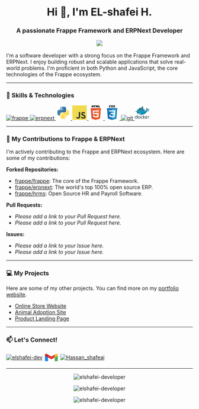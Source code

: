 <h1 align="center">Hi 👋, I'm EL-shafei H.</h1>
<h3 align="center">A passionate Frappe Framework and ERPNext Developer</h3>

<p align="center">
  <img src="https://media.giphy.com/media/v1.Y2lkPTc5MGI3NjExYTQ1YjAyYjdlZDY4ZWM4ZTc4M2EyZWIxZDE2MjYyYjQ4ZDYwY2NmZCZlcD12MV9pbnRlcm5hbF9naWZfYnlfaWQmY3Q9Zw/IpeYCHd2P32z4s46pX/giphy.gif" width="400" />
</p>

I'm a software developer with a strong focus on the Frappe Framework and ERPNext. I enjoy building robust and scalable applications that solve real-world problems. I'm proficient in both Python and JavaScript, the core technologies of the Frappe ecosystem.

---

### 🔧 Skills & Technologies

<p align="left">
  <a href="https://frappeframework.com/" target="_blank" rel="noreferrer"> <img src="https://raw.githubusercontent.com/frappe/frappe/develop/frappe/public/images/frappe-framework-logo.svg" alt="frappe" width="40" height="40"/> </a>
  <a href="https://erpnext.com/" target="_blank" rel="noreferrer"> <img src="https://raw.githubusercontent.com/frappe/erpnext/develop/erpnext/public/images/erpnext-logo-blue.svg" alt="erpnext" width="40" height="40"/> </a>
  <a href="https://www.python.org" target="_blank" rel="noreferrer"> <img src="https://raw.githubusercontent.com/devicons/devicon/master/icons/python/python-original.svg" alt="python" width="40" height="40"/> </a>
  <a href="https://developer.mozilla.org/en-US/docs/Web/JavaScript" target="_blank" rel="noreferrer"> <img src="https://raw.githubusercontent.com/devicons/devicon/master/icons/javascript/javascript-original.svg" alt="javascript" width="40" height="40"/> </a>
  <a href="https://www.w3.org/html/" target="_blank" rel="noreferrer"> <img src="https://raw.githubusercontent.com/devicons/devicon/master/icons/html5/html5-original-wordmark.svg" alt="html5" width="40" height="40"/> </a>
  <a href="https://www.w3schools.com/css/" target="_blank" rel="noreferrer"> <img src="https://raw.githubusercontent.com/devicons/devicon/master/icons/css3/css3-original-wordmark.svg" alt="css3" width="40" height="40"/> </a>
  <a href="https://git-scm.com/" target="_blank" rel="noreferrer"> <img src="https://www.vectorlogo.zone/logos/git-scm/git-scm-icon.svg" alt="git" width="40" height="40"/> </a>
  <a href="https://www.docker.com/" target="_blank" rel="noreferrer"> <img src="https://raw.githubusercontent.com/devicons/devicon/master/icons/docker/docker-original-wordmark.svg" alt="docker" width="40" height="40"/> </a>
</p>

---

### 🚀 My Contributions to Frappe & ERPNext

I'm actively contributing to the Frappe and ERPNext ecosystem. Here are some of my contributions:

**Forked Repositories:**

*   [frappe/frappe](https://github.com/elshafei-developer/frappe): The core of the Frappe Framework.
*   [frappe/erpnext](https://github.com/elshafei-developer/erpnext): The world's top 100% open source ERP.
*   [frappe/hrms](https://github.com/elshafei-developer/hrms): Open Source HR and Payroll Software.

**Pull Requests:**

*   *Please add a link to your Pull Request here.*
*   *Please add a link to your Pull Request here.*

**Issues:**

*   *Please add a link to your Issue here.*
*   *Please add a link to your Issue here.*

---

### 💻 My Projects

Here are some of my other projects. You can find more on my [portfolio website](https://elshafei-developer.github.io/src/).

*   [Online Store Website](https://elshafei-developer.github.io/Online-store-website/)
*   [Animal Adoption Site](https://elshafei-developer.github.io/animal-adoption-site)
*   [Product Landing Page](https://elshafei-developer.github.io/product-landing-page/dist)

---

### 📫 Let's Connect!

<p align="left">
<a href="https://linkedin.com/in/elshafei-dev" target="blank"><img align="center" src="https://raw.githubusercontent.com/rahuldkjain/github-profile-readme-generator/master/src/images/icons/Social/linked-in-alt.svg" alt="elshafei-dev" height="30" width="40" /></a>
<a href="mailto:el.shafei.developer@gmail.com" target="blank"><img align="center" src="https://raw.githubusercontent.com/rahuldkjain/github-profile-readme-generator/master/src/images/icons/Social/gmail.svg" alt="el.shafei.developer@gmail.com" height="30" width="40" /></a>
<a href="https://t.me/Hassan_shafeai" target="blank"><img align="center" src="https://raw.githubusercontent.com/rahuldkjain/github-profile-readme-generator/master/src/images/icons/Social/telegram.svg" alt="Hassan_shafeai" height="30" width="40" /></a>
</p>

---

<p align="center">
  <img src="https://github-readme-stats.vercel.app/api/top-langs?username=elshafei-developer&show_icons=true&locale=en&layout=compact" alt="elshafei-developer" />
</p>

<p align="center">
  <img src="https://github-readme-stats.vercel.app/api?username=elshafei-developer&show_icons=true&locale=en" alt="elshafei-developer" />
</p>

<p align="center">
  <img src="https://github-readme-streak-stats.herokuapp.com/?user=elshafei-developer&" alt="elshafei-developer" />
</p>

